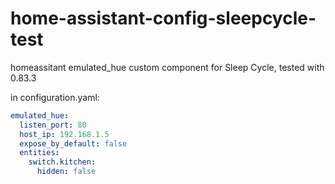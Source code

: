 # home-assistant-config-sleepcycle-test

homeassitant emulated_hue custom component for Sleep Cycle, tested with 0.83.3

in configuration.yaml:

```yaml
emulated_hue:
  listen_port: 80
  host_ip: 192.168.1.5
  expose_by_default: false
  entities:
    switch.kitchen:
      hidden: false
```

